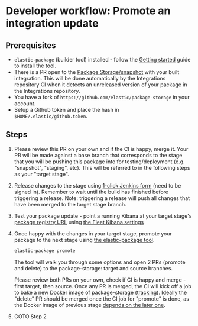 # Developer workflow: Promote an integration update

## Prerequisites

* `elastic-package` (builder tool) installed - follow the [Getting started](https://github.com/elastic/elastic-package#getting-started) guide to install the tool.
* There is a PR open to the [Package Storage/snapshot](https://github.com/elastic/package-storage/tree/snapshot/packages) with your built integration. This will be done automatically by the Integrations repository CI when it detects an unreleased version of your package in the Integrations repository.
* You have a fork of `https://github.com/elastic/package-storage` in your
  account.
* Setup a Github token and place the hash in `$HOME/.elastic/github.token`. 

## Steps


1. Please review this PR on your own and if the CI is happy, merge it. Your PR will be made against a base branch that corresponds to the stage that you will be pushing this package into for testing/deployment (e.g. "snapshot", "staging", etc). This will be referred to in the following steps as your "target stage".
2. Release changes to the stage using [1-click Jenkins form](https://fleet-ci.elastic.co/job/Ingest-manager/job/release-distribution/build?delay=0sec) (need to be signed in). Remember to wait until the build has finished before triggering a release. Note: triggering a release will push all changes that have been merged to the target stage branch.
3. Test your package update - point a running Kibana at your target stage's [package registry URL](https://github.com/elastic/package-registry#docker) using [the Fleet Kibana settings](https://www.elastic.co/guide/en/kibana/master/fleet-settings-kb.html#fleet-data-visualizer-settings)
4. Once happy with the changes in your target stage, promote your package to the next stage using [the elastic-package tool](https://github.com/elastic/elastic-package).

    ```bash
    elastic-package promote
    ```

    
    The tool will walk you through some options and open 2 PRs (promote and delete) to the package-storage: target and source branches.
    
    Please review both PRs on your own, check if CI is happy and merge - first target, then source. Once any PR is merged,
    the CI will kick off a job to bake a new Docker image of package-storage ([tracking](https://fleet-ci.elastic.co/job/Ingest-manager/job/package-storage/)).
    Ideally the "delete" PR should be merged once the CI job for "promote" is done, as the Docker image of previous stage
    [depends on the later one](https://github.com/elastic/package-storage/blob/snapshot/Dockerfile#L5).

4. GOTO Step 2
